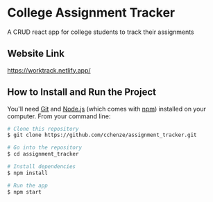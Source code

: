 # College Assignment Tracker  

A CRUD react app for college students to track their assignments

## Website Link
https://worktrack.netlify.app/

## How to Install and Run the Project
You'll need [Git](https://git-scm.com) and [Node.js](https://nodejs.org/en/download/) (which comes with [npm](http://npmjs.com)) installed on your computer. From your command line:

```bash
# Clone this repository
$ git clone https://github.com/cchenze/assignment_tracker.git

# Go into the repository
$ cd assignment_tracker

# Install dependencies
$ npm install

# Run the app
$ npm start
```
